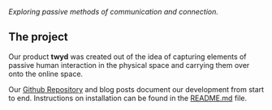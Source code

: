 *Exploring passive methods of communication and connection.*

## The project

Our product **twyd** was created out of the idea of capturing elements of passive human interaction in the physical space and carrying them over onto the online space.

Our [Github Repository](https://github.com/UWSocialComputing/Left-On-Read-Project) and blog posts document our development from start to end. Instructions on installation can be found in the [README.md](https://github.com/UWSocialComputing/Left-On-Read-Project#readme) file.